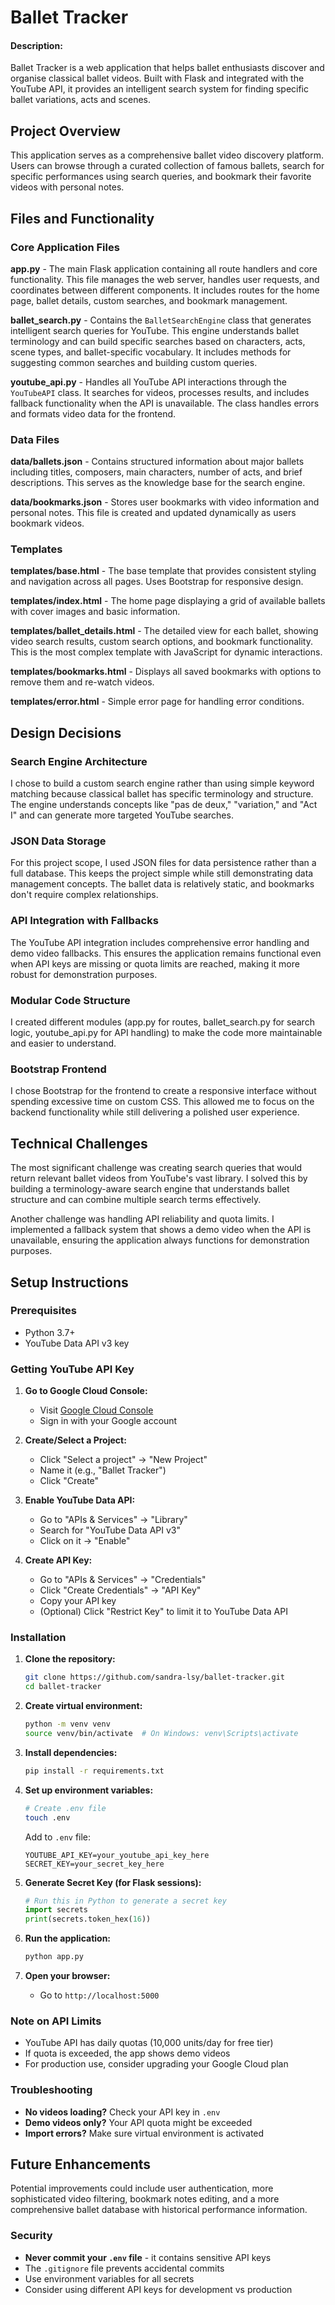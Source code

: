 # Ballet Tracker

#### Description:

Ballet Tracker is a web application that helps ballet enthusiasts discover and organise classical ballet videos. Built with Flask and integrated with the YouTube API, it provides an intelligent search system for finding specific ballet variations, acts and scenes.

## Project Overview

This application serves as a comprehensive ballet video discovery platform. Users can browse through a curated collection of famous ballets, search for specific performances using search queries, and bookmark their favorite videos with personal notes.

## Files and Functionality

### Core Application Files

**app.py** - The main Flask application containing all route handlers and core functionality. This file manages the web server, handles user requests, and coordinates between different components. It includes routes for the home page, ballet details, custom searches, and bookmark management.

**ballet_search.py** - Contains the `BalletSearchEngine` class that generates intelligent search queries for YouTube. This engine understands ballet terminology and can build specific searches based on characters, acts, scene types, and ballet-specific vocabulary. It includes methods for suggesting common searches and building custom queries.

**youtube_api.py** - Handles all YouTube API interactions through the `YouTubeAPI` class. It searches for videos, processes results, and includes fallback functionality when the API is unavailable. The class handles errors and formats video data for the frontend.

### Data Files

**data/ballets.json** - Contains structured information about major ballets including titles, composers, main characters, number of acts, and brief descriptions. This serves as the knowledge base for the search engine.

**data/bookmarks.json** - Stores user bookmarks with video information and personal notes. This file is created and updated dynamically as users bookmark videos.

### Templates

**templates/base.html** - The base template that provides consistent styling and navigation across all pages. Uses Bootstrap for responsive design.

**templates/index.html** - The home page displaying a grid of available ballets with cover images and basic information.

**templates/ballet_details.html** - The detailed view for each ballet, showing video search results, custom search options, and bookmark functionality. This is the most complex template with JavaScript for dynamic interactions.

**templates/bookmarks.html** - Displays all saved bookmarks with options to remove them and re-watch videos.

**templates/error.html** - Simple error page for handling error conditions.

## Design Decisions

### Search Engine Architecture
I chose to build a custom search engine rather than using simple keyword matching because classical ballet has specific terminology and structure. The engine understands concepts like "pas de deux," "variation," and "Act I" and can generate more targeted YouTube searches.

### JSON Data Storage
For this project scope, I used JSON files for data persistence rather than a full database. This keeps the project simple while still demonstrating data management concepts. The ballet data is relatively static, and bookmarks don't require complex relationships.

### API Integration with Fallbacks
The YouTube API integration includes comprehensive error handling and demo video fallbacks. This ensures the application remains functional even when API keys are missing or quota limits are reached, making it more robust for demonstration purposes.

### Modular Code Structure
I created different modules (app.py for routes, ballet_search.py for search logic, youtube_api.py for API handling) to make the code more maintainable and easier to understand.

### Bootstrap Frontend
I chose Bootstrap for the frontend to create a responsive interface without spending excessive time on custom CSS. This allowed me to focus on the backend functionality while still delivering a polished user experience.

## Technical Challenges

The most significant challenge was creating search queries that would return relevant ballet videos from YouTube's vast library. I solved this by building a terminology-aware search engine that understands ballet structure and can combine multiple search terms effectively.

Another challenge was handling API reliability and quota limits. I implemented a fallback system that shows a demo video when the API is unavailable, ensuring the application always functions for demonstration purposes.

## Setup Instructions

### Prerequisites
- Python 3.7+
- YouTube Data API v3 key

### Getting YouTube API Key

1. **Go to Google Cloud Console:**
   - Visit [Google Cloud Console](https://console.cloud.google.com/)
   - Sign in with your Google account

2. **Create/Select a Project:**
   - Click "Select a project" → "New Project"
   - Name it (e.g., "Ballet Tracker")
   - Click "Create"

3. **Enable YouTube Data API:**
   - Go to "APIs & Services" → "Library"
   - Search for "YouTube Data API v3"
   - Click on it → "Enable"

4. **Create API Key:**
   - Go to "APIs & Services" → "Credentials"
   - Click "Create Credentials" → "API Key"
   - Copy your API key
   - (Optional) Click "Restrict Key" to limit it to YouTube Data API

### Installation

1. **Clone the repository:**
   ```bash
   git clone https://github.com/sandra-lsy/ballet-tracker.git
   cd ballet-tracker
   ```

2. **Create virtual environment:**
   ```bash
   python -m venv venv
   source venv/bin/activate  # On Windows: venv\Scripts\activate
   ```

3. **Install dependencies:**
   ```bash
   pip install -r requirements.txt
   ```

4. **Set up environment variables:**
   ```bash
   # Create .env file
   touch .env
   ```
   
   Add to `.env` file:
   ```env
   YOUTUBE_API_KEY=your_youtube_api_key_here
   SECRET_KEY=your_secret_key_here
   ```

5. **Generate Secret Key (for Flask sessions):**
   ```python
   # Run this in Python to generate a secret key
   import secrets
   print(secrets.token_hex(16))
   ```

6. **Run the application:**
   ```bash
   python app.py
   ```

7. **Open your browser:**
   - Go to `http://localhost:5000`

### Note on API Limits
- YouTube API has daily quotas (10,000 units/day for free tier)
- If quota is exceeded, the app shows demo videos
- For production use, consider upgrading your Google Cloud plan

### Troubleshooting
- **No videos loading?** Check your API key in `.env`
- **Demo videos only?** Your API quota might be exceeded
- **Import errors?** Make sure virtual environment is activated

## Future Enhancements

Potential improvements could include user authentication, more sophisticated video filtering, bookmark notes editing, and a more comprehensive ballet database with historical performance information.

### Security
- **Never commit your `.env` file** - it contains sensitive API keys
- The `.gitignore` file prevents accidental commits
- Use environment variables for all secrets
- Consider using different API keys for development vs production